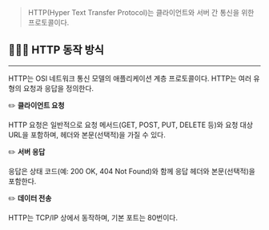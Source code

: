 > HTTP(Hyper Text Transfer Protocol)는 클라이언트와 서버 간 통신을 위한 프로토콜이다.

## 🧑🏻‍💻 HTTP 동작 방식

---

HTTP는 OSI 네트워크 통신 모델의 애플리케이션 계층 프로토콜이다. HTTP는 여러 유형의 요청과 응답을 정의한다. 

✏️ **클라이언트 요청**

HTTP 요청은 일반적으로 요청 메서드(GET, POST, PUT, DELETE 등)와 요청 대상 URL을 포함하며, 헤더와 본문(선택적)을 가질 수 있다.

✏️ **서버 응답**

응답은 상태 코드(예: 200 OK, 404 Not Found)와 함께 응답 헤더와 본문(선택적)을 포함한다.

✏️ **데이터 전송**

HTTP는 TCP/IP 상에서 동작하며, 기본 포트는 80번이다.